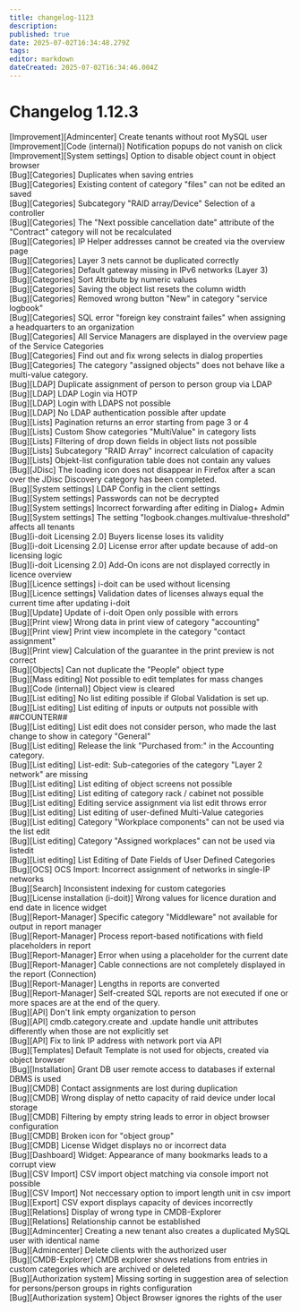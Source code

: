 ```yaml
---
title: changelog-1123
description: 
published: true
date: 2025-07-02T16:34:48.279Z
tags: 
editor: markdown
dateCreated: 2025-07-02T16:34:46.004Z
---
```


# Changelog 1.12.3
<!-- cSpell:disable -->
<!-- markdownlint-disable MD052 -->
[Improvement][Admincenter] Create tenants without root MySQL user<br>
[Improvement][Code (internal)] Notification popups do not vanish on click<br>
[Improvement][System settings] Option to disable object count in object browser<br>
[Bug][Categories] Duplicates when saving entries<br>
[Bug][Categories] Existing content of category "files" can not be edited an saved<br>
[Bug][Categories] Subcategory "RAID array/Device" Selection of a controller<br>
[Bug][Categories] The "Next possible cancellation date" attribute of the "Contract" category will not be recalculated<br>
[Bug][Categories] IP Helper addresses cannot be created via the overview page<br>
[Bug][Categories] Layer 3 nets cannot be duplicated correctly<br>
[Bug][Categories] Default gateway missing in IPv6 networks (Layer 3)<br>
[Bug][Categories] Sort Attribute by numeric values<br>
[Bug][Categories] Saving the object list resets the column width<br>
[Bug][Categories] Removed wrong button "New" in category "service logbook"<br>
[Bug][Categories] SQL error "foreign key constraint failes" when assigning a headquarters to an organization<br>
[Bug][Categories] All Service Managers are displayed in the overview page of the Service Categories<br>
[Bug][Categories] Find out and fix wrong selects in dialog properties<br>
[Bug][Categories] The category "assigned objects" does not behave like a multi-value category.<br>
[Bug][LDAP] Duplicate assignment of person to person group via LDAP<br>
[Bug][LDAP] LDAP Login via HOTP<br>
[Bug][LDAP] Login with LDAPS not possible<br>
[Bug][LDAP] No LDAP authentication possible after update<br>
[Bug][Lists] Pagination returns an error starting from page 3 or 4<br>
[Bug][Lists] Custom Show categories "MultiValue" in category lists<br>
[Bug][Lists] Filtering of drop down fields in object lists not possible<br>
[Bug][Lists] Subcategory "RAID Array" incorrect calculation of capacity<br>
[Bug][Lists] Objekt-list configuration table does not contain any values<br>
[Bug][JDisc] The loading icon does not disappear in Firefox after a scan over the JDisc Discovery category has been completed.<br>
[Bug][System settings] LDAP Config in the client settings<br>
[Bug][System settings] Passwords can not be decrypted<br>
[Bug][System settings] Incorrect forwarding after editing in Dialog+ Admin<br>
[Bug][System settings] The setting "logbook.changes.multivalue-threshold" affects all tenants<br>
[Bug][i-doit Licensing 2.0] Buyers license loses its validity<br>
[Bug][i-doit Licensing 2.0] License error after update because of add-on licensing logic<br>
[Bug][i-doit Licensing 2.0] Add-On icons are not displayed correctly in licence overview<br>
[Bug][Licence settings] i-doit can be used without licensing<br>
[Bug][Licence settings] Validation dates of licenses always equal the current time after updating i-doit<br>
[Bug][Update] Update of i-doit Open only possible with errors<br>
[Bug][Print view] Wrong data in print view of category "accounting"<br>
[Bug][Print view] Print view incomplete in the category "contact assignment"<br>
[Bug][Print view] Calculation of the guarantee in the print preview is not correct<br>
[Bug][Objects] Can not duplicate the "People" object type<br>
[Bug][Mass editing] Not possible to edit templates for mass changes<br>
[Bug][Code (internal)] Object view is cleared<br>
[Bug][List editing] No list editing possible if Global Validation is set up.<br>
[Bug][List editing] List editing of inputs or outputs not possible with ##COUNTER##<br>
[Bug][List editing] List edit does not consider person, who made the last change to show in category "General"<br>
[Bug][List editing] Release the link "Purchased from:" in the Accounting category.<br>
[Bug][List editing] List-edit: Sub-categories of the category "Layer 2 network" are missing<br>
[Bug][List editing] List editing of object screens not possible<br>
[Bug][List editing] List editing of category rack / cabinet not possible<br>
[Bug][List editing] Editing service assignment via list edit throws error<br>
[Bug][List editing] List editing of user-defined Multi-Value categories<br>
[Bug][List editing] Category "Workplace components" can not be used via the list edit<br>
[Bug][List editing] Category "Assigned workplaces" can not be used via listedit<br>
[Bug][List editing] List Editing of Date Fields of User Defined Categories<br>
[Bug][OCS] OCS Import: Incorrect assignment of networks in single-IP networks<br>
[Bug][Search] Inconsistent indexing for custom categories<br>
[Bug][License installation (i-doit)] Wrong values for licence duration and end date in licence widget<br>
[Bug][Report-Manager] Specific category "Middleware" not available for output in report manager<br>
[Bug][Report-Manager] Process report-based notifications with field placeholders in report<br>
[Bug][Report-Manager] Error when using a placeholder for the current date<br>
[Bug][Report-Manager] Cable connections are not completely displayed in the report (Connection)<br>
[Bug][Report-Manager] Lengths in reports are converted<br>
[Bug][Report-Manager] Self-created SQL reports are not executed if one or more spaces are at the end of the query.<br>
[Bug][API] Don't link empty organization to person<br>
[Bug][API] cmdb.category.create and .update handle unit attributes differently when those are not explicitly set<br>
[Bug][API] Fix to link IP address with network port via API<br>
[Bug][Templates] Default Template is not used for objects, created via object browser<br>
[Bug][Installation] Grant DB user remote access to databases if external DBMS is used<br>
[Bug][CMDB] Contact assignments are lost during duplication<br>
[Bug][CMDB] Wrong display of netto capacity of raid device under local storage<br>
[Bug][CMDB] Filtering by empty string leads to error in object browser configuration<br>
[Bug][CMDB] Broken icon for "object group"<br>
[Bug][CMDB] License Widget displays no or incorrect data<br>
[Bug][Dashboard] Widget: Appearance of many bookmarks leads to a corrupt view<br>
[Bug][CSV Import] CSV import object matching via console import not possible<br>
[Bug][CSV Import] Not neccessary option to import length unit in csv import<br>
[Bug][Export] CSV export displays capacity of devices incorrectly<br>
[Bug][Relations] Display of wrong type in CMDB-Explorer<br>
[Bug][Relations] Relationship cannot be established<br>
[Bug][Admincenter] Creating a new tenant also creates a duplicated MySQL user with identical name<br>
[Bug][Admincenter] Delete clients with the authorized user<br>
[Bug][CMDB-Explorer] CMDB explorer shows relations from entries in custom categories which are archived or deleted<br>
[Bug][Authorization system] Missing sorting in suggestion area of selection for persons/person groups in rights configuration<br>
[Bug][Authorization system] Object Browser ignores the rights of the user<br>
